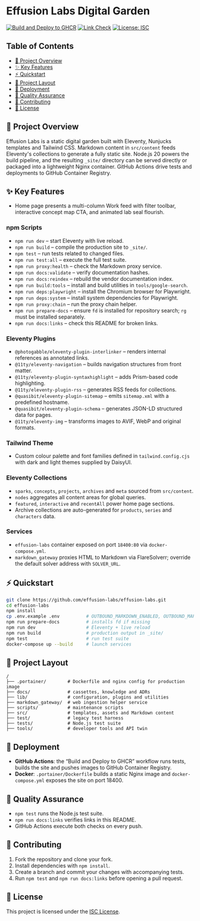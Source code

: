 # Effusion Labs Digital Garden

[![Build and Deploy to GHCR](https://github.com/effusion-labs/effusion-labs/actions/workflows/deploy.yml/badge.svg)](https://github.com/effusion-labs/effusion-labs/actions/workflows/deploy.yml)
[![Link Check](https://github.com/effusion-labs/effusion-labs/actions/workflows/link-check.yml/badge.svg)](https://github.com/effusion-labs/effusion-labs/actions/workflows/link-check.yml)
[![License: ISC](https://img.shields.io/badge/license-ISC-blue.svg)](./LICENSE)

## Table of Contents
- [🚀 Project Overview](#-project-overview)
- [✨ Key Features](#-key-features)
- [⚡ Quickstart](#-quickstart)
- [📂 Project Layout](#-project-layout)
- [🚢 Deployment](#-deployment)
- [🧪 Quality Assurance](#-quality-assurance)
- [🤝 Contributing](#-contributing)
- [📄 License](#-license)

## 🚀 Project Overview
Effusion Labs is a static digital garden built with Eleventy, Nunjucks templates and Tailwind CSS. Markdown content in `src/content` feeds Eleventy's collections to generate a fully static site. Node.js 20 powers the build pipeline, and the resulting `_site/` directory can be served directly or packaged into a lightweight Nginx container. GitHub Actions drive tests and deployments to GitHub Container Registry.

## ✨ Key Features
- Home page presents a multi-column Work feed with filter toolbar, interactive concept map CTA, and animated lab seal flourish.
### npm Scripts
- `npm run dev` – start Eleventy with live reload.
- `npm run build` – compile the production site to `_site/`.
- `npm test` – run tests related to changed files.
- `npm run test:all` – execute the full test suite.
- `npm run proxy:health` – check the Markdown proxy service.
- `npm run docs:validate` – verify documentation hashes.
- `npm run docs:reindex` – rebuild the vendor documentation index.
- `npm run build:tools` – install and build utilities in `tools/google-search`.
- `npm run deps:playwright` – install the Chromium browser for Playwright.
- `npm run deps:system` – install system dependencies for Playwright.
- `npm run proxy:chain` – run the proxy chain helper.
- `npm run prepare-docs` – ensure `fd` is installed for repository search; `rg` must be installed separately.
- `npm run docs:links` – check this README for broken links.

### Eleventy Plugins
- `@photogabble/eleventy-plugin-interlinker` – renders internal references as annotated links.
- `@11ty/eleventy-navigation` – builds navigation structures from front matter.
- `@11ty/eleventy-plugin-syntaxhighlight` – adds Prism-based code highlighting.
- `@11ty/eleventy-plugin-rss` – generates RSS feeds for collections.
- `@quasibit/eleventy-plugin-sitemap` – emits `sitemap.xml` with a predefined hostname.
- `@quasibit/eleventy-plugin-schema` – generates JSON-LD structured data for pages.
- `@11ty/eleventy-img` – transforms images to AVIF, WebP and original formats.

### Tailwind Theme
- Custom colour palette and font families defined in `tailwind.config.cjs` with dark and light themes supplied by DaisyUI.

### Eleventy Collections
- `sparks`, `concepts`, `projects`, `archives` and `meta` sourced from `src/content`.
- `nodes` aggregates all content areas for global queries.
- `featured`, `interactive` and `recentAll` power home page sections.
- Archive collections are auto-generated for `products`, `series` and `characters` data.

### Services
- `effusion-labs` container exposed on port `18400:80` via `docker-compose.yml`.
- `markdown_gateway` proxies HTML to Markdown via FlareSolverr; override the default solver address with `SOLVER_URL`.

## ⚡ Quickstart
```bash
git clone https://github.com/effusion-labs/effusion-labs.git
cd effusion-labs
npm install
cp .env.example .env          # OUTBOUND_MARKDOWN_ENABLED, OUTBOUND_MARKDOWN_USER, OUTBOUND_MARKDOWN_PASS, OUTBOUND_MARKDOWN_URL, OUTBOUND_MARKDOWN_PORT, OUTBOUND_MARKDOWN_API_KEY, OUTBOUND_MARKDOWN_TIMEOUT
npm run prepare-docs          # installs fd if missing
npm run dev                   # Eleventy + live reload
npm run build                 # production output in _site/
npm test                      # run test suite
docker-compose up --build     # launch services
```

## 📂 Project Layout
```text
/
├── .portainer/        # Dockerfile and nginx config for production image
├── docs/              # cassettes, knowledge and ADRs
├── lib/               # configuration, plugins and utilities
├── markdown_gateway/  # web ingestion helper service
├── scripts/           # maintenance scripts
├── src/               # templates, assets and Markdown content
├── test/              # legacy test harness
├── tests/             # Node.js test suite
├── tools/             # developer tools and API twin
```

## 🚢 Deployment
- **GitHub Actions**: the “Build and Deploy to GHCR” workflow runs tests, builds the site and pushes images to GitHub Container Registry.
- **Docker**: `.portainer/Dockerfile` builds a static Nginx image and `docker-compose.yml` exposes the site on port 18400.

## 🧪 Quality Assurance
  - `npm test` runs the Node.js test suite.
- `npm run docs:links` verifies links in this README.
- GitHub Actions execute both checks on every push.

## 🤝 Contributing
1. Fork the repository and clone your fork.
2. Install dependencies with `npm install`.
3. Create a branch and commit your changes with accompanying tests.
4. Run `npm test` and `npm run docs:links` before opening a pull request.

## 📄 License
This project is licensed under the [ISC License](./LICENSE).
